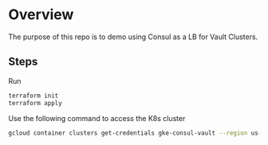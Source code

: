 # Overview

The purpose of this repo is to demo using Consul as a LB for Vault Clusters.

## Steps

Run 
```sh
terraform init
terraform apply
```

Use the following command to access the K8s cluster
```sh
gcloud container clusters get-credentials gke-consul-vault --region us-central1 --project sam-gabrail-gcp-demos
```